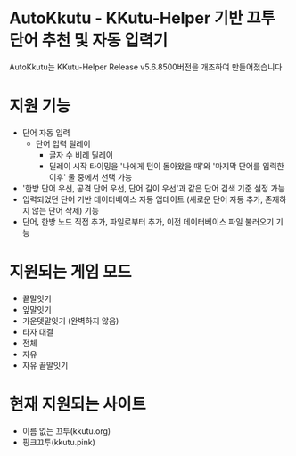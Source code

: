 # AutoKkutu - KKutu-Helper 기반 끄투 단어 추천 및 자동 입력기
AutoKkutu는 KKutu-Helper Release v5.6.8500버전을 개조하여 만들어졌습니다

# 지원 기능
* 단어 자동 입력
	* 단어 입력 딜레이
		* 글자 수 비례 딜레이
		* 딜레이 시작 타이밍을 '나에게 턴이 돌아왔을 때'와 '마지막 단어를 입력한 이후' 둘 중에서 선택 가능
* '한방 단어 우선, 공격 단어 우선, 단어 길이 우선'과 같은 단어 검색 기준 설정 가능
* 입력되었던 단어 기반 데이터베이스 자동 업데이트 (새로운 단어 자동 추가, 존재하지 않는 단어 삭제) 기능
* 단어, 한방 노드 직접 추가, 파일로부터 추가, 이전 데이터베이스 파일 불러오기 기능

# 지원되는 게임 모드
* 끝말잇기
* 앞말잇기
* 가운뎃말잇기 (완벽하지 않음)
* 타자 대결
* 전체
* 자유
* 자유 끝말잇기

# 현재 지원되는 사이트
* 이름 없는 끄투(kkutu.org)
* 핑크끄투(kkutu.pink)
